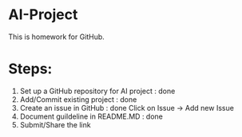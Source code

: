 # AI-Project
This is homework for GitHub.

# Steps:
1. Set up a GitHub repository for AI project : done
2. Add/Commit existing project : done
3. Create an issue in GitHub : done
   Click on Issue -> Add new Issue
5. Document guildeline in README.MD : done
6. Submit/Share the link
